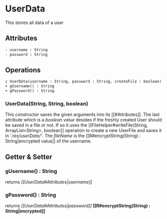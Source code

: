 # UserData

This stores all data of a user

## Attributes

```txt
- username : String
- password : String
```

## Operations

```txt
c UserData(username : String, password : String, createFile : boolean)
+ gUsername() : String
+ gPassword() : String
```

### UserData(String, String, boolean)

This constructor saves the given arguments into its [[#Attributes]]. The last attribute which is a *boolean value* desides if the freshly created User should be saved in a file or not. If so it uses the [[FileHelper#writeFile(String, ArrayList\<String\>, boolean]] operation to create a new UserFile and saves it in *'.res/userData/'*. The *fileName* is the [[R#encryptString(String) : String|encrypted value]] of the username.

## Getter & Setter

### gUsername() : String

returns *[[UserData#Attributes|username]]*

### gPassword() : String

returns *[[UserData#Attributes|password]]* **[[R#encryptString(String) : String|encrypted]]**
